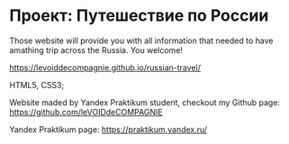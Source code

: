 # Проект: Путешествие по России
Those website will provide you with all information that needed to have amathing trip across the Russia. You welcome!

https://levoiddecompagnie.github.io/russian-travel/

HTML5, CSS3;

Website maded by Yandex Praktikum student, checkout my Github page: https://github.com/leVOIDdeCOMPAGNIE

Yandex Praktikum page: https://praktikum.yandex.ru/

